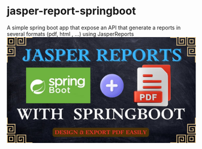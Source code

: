 # jasper-report-springboot
A simple spring boot app that expose an API that generate a reports in several formats (pdf, html , ...) using JasperReports
![img.png](img.png)
